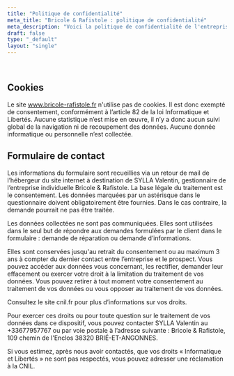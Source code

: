 ```yaml
---
title: "Politique de confidentialité"
meta_title: "Bricole & Rafistole : politique de confidentialité"
meta_description: "Voici la politique de confidentialité de l'entreprise du bassin grenoblois spécialisée dans la réparation de petit électroménager, hifi, cartes électroniques, outillage et objet divers."
draft: false
type: "_default"
layout: "single"
---
```



<br>

## Cookies

<!-- Les cookies de www.bricole-rafistole.fr ont une finalité strictement fonctionnelle et sont ainsi exemptés de consentement, conformément à l’article 82 de la loi Informatique et Libertés. Aucune statistique n’est mise en œuvre, il n’y a donc aucun suivi global de la navigation ni de recoupement des données. Aucune donnée informatique ou personnelle n’est collectée. -->
Le site www.bricole-rafistole.fr n'utilise pas de cookies. Il est donc exempté de consentement, conformément à l’article 82 de la loi Informatique et Libertés. Aucune statistique n’est mise en œuvre, il n’y a donc aucun suivi global de la navigation ni de recoupement des données. Aucune donnée informatique ou personnelle n’est collectée.

## Formulaire de contact

Les informations du formulaire sont recueillies via un retour de mail de l’hébergeur du site internet à destination de SYLLA Valentin, gestionnaire de l’entreprise individuelle Bricole & Rafistole. La base légale du traitement est le consentement.
Les données marquées par un astérisque dans le questionnaire doivent obligatoirement être fournies. Dans le cas contraire, la demande pourrait ne pas être traitée.

Les données collectées ne sont pas communiquées. Elles sont utilisées dans le seul but de répondre aux demandes formulées par le client dans le formulaire : demande de réparation ou demande d’informations. 

Elles sont conservées jusqu'au retrait du consentement ou au maximum 3 ans à compter du dernier contact entre l’entreprise et le prospect.
Vous pouvez accéder aux données vous concernant, les rectifier, demander leur effacement ou exercer votre droit à la limitation du traitement de vos données. Vous pouvez retirer à tout moment votre consentement au traitement de vos données ou vous opposer au traitement de vos données.

Consultez le site cnil.fr pour plus d’informations sur vos droits.

Pour exercer ces droits ou pour toute question sur le traitement de vos données dans ce dispositif, vous pouvez contacter SYLLA Valentin au +33677957767 ou par voie postale à l’adresse suivante : Bricole & Rafistole, 109 chemin de l'Enclos 38320 BRIÉ-ET-ANGONNES.

Si vous estimez, après nous avoir contactés, que vos droits « Informatique et Libertés » ne sont pas respectés, vous pouvez adresser une réclamation à la CNIL.

<br>
<br>
